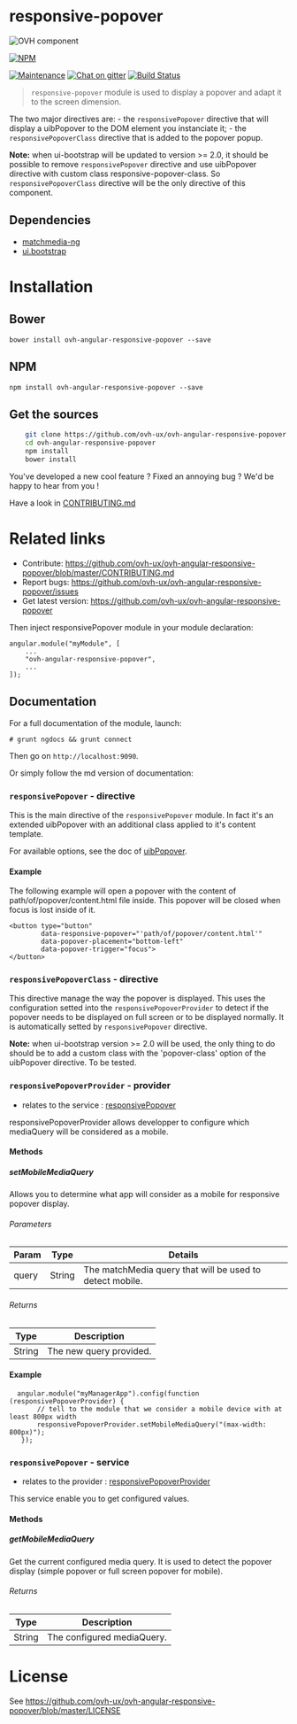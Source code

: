 # responsive-popover

![OVH component](https://user-images.githubusercontent.com/3379410/27423240-3f944bc4-5731-11e7-87bb-3ff603aff8a7.png)

[![NPM](https://nodei.co/npm/ovh-angular-responsive-popover.png?downloads=true&downloadRank=true&stars=true)](https://nodei.co/npm/ovh-angular-responsive-popover/)

[![Maintenance](https://img.shields.io/maintenance/yes/2017.svg)]() [![Chat on gitter](https://img.shields.io/gitter/room/ovh/ux.svg)](https://gitter.im/ovh/ux) [![Build Status](https://travis-ci.org/ovh/ovh-angular-responsive-popover.svg)](https://travis-ci.org/ovh/ovh-angular-responsive-popover)

> `responsive-popover` module is used to display a popover and adapt it to the screen dimension.

 The two major directives are:
     - the `responsivePopover` directive that will display a uibPopover to the DOM element you instanciate it;
     - the `responsivePopoverClass` directive that is added to the popover popup.

 **Note:** when ui-bootstrap will be updated to version >= 2.0, it should be possible to remove `responsivePopover` directive and use uibPopover directive with custom class responsive-popover-class. So `responsivePopoverClass` directive will be the only directive of this component.

## Dependencies

- [matchmedia-ng](https://github.com/AnalogJ/matchmedia-ng)
- [ui.bootstrap](https://angular-ui.github.io/bootstrap)

# Installation

## Bower

    bower install ovh-angular-responsive-popover --save

## NPM

    npm install ovh-angular-responsive-popover --save

## Get the sources

```bash
    git clone https://github.com/ovh-ux/ovh-angular-responsive-popover.git
    cd ovh-angular-responsive-popover
    npm install
    bower install
```

You've developed a new cool feature ? Fixed an annoying bug ? We'd be happy
to hear from you !

Have a look in [CONTRIBUTING.md](https://github.com/ovh-ux/ovh-angular-responsive-popover/blob/master/CONTRIBUTING.md)

# Related links

 * Contribute: https://github.com/ovh-ux/ovh-angular-responsive-popover/blob/master/CONTRIBUTING.md
 * Report bugs: https://github.com/ovh-ux/ovh-angular-responsive-popover/issues
 * Get latest version: https://github.com/ovh-ux/ovh-angular-responsive-popover


 Then inject responsivePopover module in your module declaration:
 ```
 angular.module("myModule", [
     ...
     "ovh-angular-responsive-popover",
     ...
 ]);
 ```

## Documentation

For a full documentation of the module, launch:

```
# grunt ngdocs && grunt connect
```

Then go on `http://localhost:9090`.

Or simply follow the md version of documentation:

### <a name="responsivePopover_directive_responsivePopover"></a>`responsivePopover` - directive

This is the main directive of the `responsivePopover` module. In fact it's an extended uibPopover with an additional class applied to it's content template.

 For available options, see the doc of [uibPopover](https://angular-ui.github.io/bootstrap/#/popover).

#### Example

  The following example will open a popover with the content of path/of/popover/content.html file inside. This popover will be closed when focus is lost inside of it.
 ```
 <button type="button"
         data-responsive-popover="'path/of/popover/content.html'"
         data-popover-placement="bottom-left"
         data-popover-trigger="focus">
 </button>
 ```

### <a name="responsivePopover_directive_responsivePopoverClass"></a>`responsivePopoverClass` - directive

This directive manage the way the popover is displayed. This uses the configuration setted into the `responsivePopoverProvider` to detect if the popover needs to be displayed on full screen or to be displayed normally.
 It is automatically setted by `responsivePopover` directive.

 **Note:** when ui-bootstrap version >= 2.0 will be used, the only thing to do should be to add a custom class with the 'popover-class' option of the uibPopover directive. To be tested.

### <a name="responsivePopover_responsivePopoverProvider"></a>`responsivePopoverProvider` - provider

* relates to the service : [responsivePopover](#responsivePopover_service_responsivePopover)

responsivePopoverProvider allows developper to configure which mediaQuery will be considered as a mobile.

#### Methods
##### setMobileMediaQuery
Allows you to determine what app will consider as a mobile for responsive popover display.

###### Parameters

| Param | Type | Details |
| ---- | ---- | ---- |
| query | String | The matchMedia query that will be used to detect mobile. |

###### Returns

| Type | Description |
| ---- | ---- |
| String | The new query provided. |

#### Example

  ```
    angular.module("myManagerApp").config(function (responsivePopoverProvider) {
         // tell to the module that we consider a mobile device with at least 800px width
         responsivePopoverProvider.setMobileMediaQuery("(max-width: 800px)");
     });
```

### <a name="responsivePopover_service_responsivePopover"></a>`responsivePopover` - service

* relates to the provider : [responsivePopoverProvider](#responsivePopover_responsivePopoverProvider)

This service enable you to get configured values.

#### Methods
##### getMobileMediaQuery
Get the current configured media query. It is used to detect the popover display (simple popover or full screen popover for mobile).

###### Returns

| Type | Description |
| ---- | ---- |
| String | The configured mediaQuery. |

# License

See https://github.com/ovh-ux/ovh-angular-responsive-popover/blob/master/LICENSE
